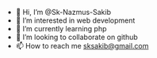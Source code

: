 - 👋 Hi, I’m @Sk-Nazmus-Sakib
- 👀 I’m interested in web development
- 🌱 I’m currently learning php 
- 💞️ I’m looking to collaborate on github
- 📫 How to reach me sksakib@gmail.com

<!---
Sk-Nazmus-Sakib/Sk-Nazmus-Sakib is a ✨ special ✨ repository because its `README.md` (this file) appears on your GitHub profile.
You can click the Preview link to take a look at your changes.
--->
